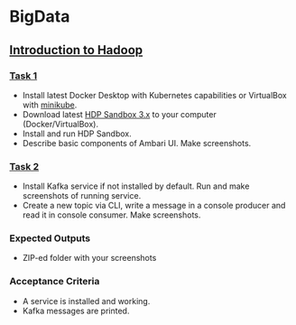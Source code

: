 # BigData

## [Introduction to Hadoop](./introduction_to_hadoop)

### [Task 1](./introduction_to_hadoop/task-1)
- Install latest Docker Desktop with Kubernetes capabilities or VirtualBox with [minikube](https://kubernetes.io/docs/tasks/tools/install-minikube/).
- Download latest [HDP Sandbox 3.x](https://www.cloudera.com/downloads/hortonworks-sandbox.html) to your computer (Docker/VirtualBox).
- Install and run HDP Sandbox.
- Describe basic components of Ambari UI. Make screenshots.

### [Task 2](./introduction_to_hadoop/task-2)
- Install Kafka service if not installed by default. Run and make screenshots of running service.
- Create a new topic via CLI, write a message in a console producer and read it in console consumer. Make screenshots.

### Expected Outputs
- ZIP-ed folder with your screenshots

### Acceptance Criteria
- A service is installed and working.
- Kafka messages are printed.
